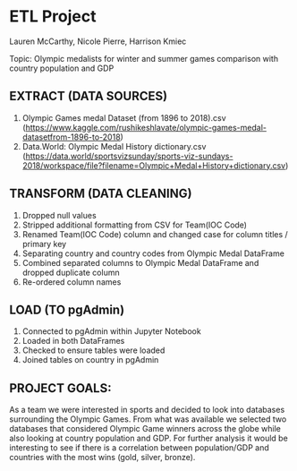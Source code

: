 # ETL Project 

Lauren McCarthy, Nicole Pierre, Harrison Kmiec

Topic: Olympic medalists for winter and summer games comparison with country population and GDP

## EXTRACT (DATA SOURCES)
1. Olympic Games medal Dataset (from 1896 to 2018).csv (https://www.kaggle.com/rushikeshlavate/olympic-games-medal-datasetfrom-1896-to-2018)
2. Data.World: Olympic Medal History dictionary.csv (https://data.world/sportsvizsunday/sports-viz-sundays-2018/workspace/file?filename=Olympic+Medal+History+dictionary.csv)

## TRANSFORM (DATA CLEANING)
1. Dropped null values
2. Stripped additional formatting from CSV for Team(IOC Code)
3. Renamed Team(IOC Code) column and changed case for column titles / primary key
4. Separating country and country codes from Olympic Medal DataFrame
5. Combined separated columns to Olympic Medal DataFrame and dropped duplicate column
6. Re-ordered column names

## LOAD (TO pgAdmin)
1. Connected to pgAdmin within Jupyter Notebook
2. Loaded in both DataFrames
3. Checked to ensure tables were loaded
4. Joined tables on country in pgAdmin 

## PROJECT GOALS: 
As a team we were interested in sports and decided to look into databases surrounding the Olympic Games. From what was available we selected two databases that considered Olympic Game winners across the globe while also looking at country population and GDP. For further analysis it would be interesting to see if there is a correlation between population/GDP and countries with the most wins (gold, silver, bronze). 


